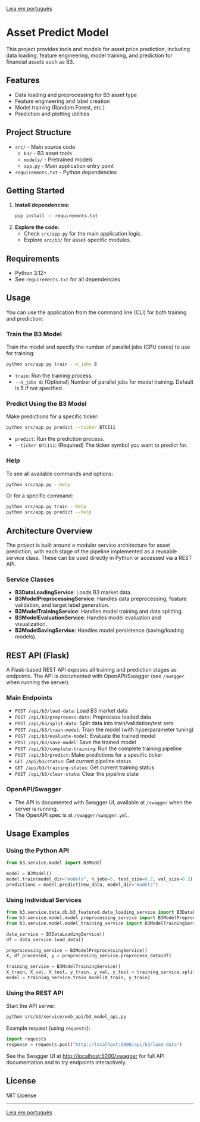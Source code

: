[Leia em português](README.pt-br.md)

# Asset Predict Model

This project provides tools and models for asset price prediction, including data loading, feature engineering, model training, and prediction for financial assets such as B3.

## Features
- Data loading and preprocessing for B3 asset type
- Feature engineering and label creation
- Model training (Random Forest, etc.)
- Prediction and plotting utilities

## Project Structure
- `src/` - Main source code
  - `b3/` - B3 asset tools
  - `models/` - Pretrained models
  - `app.py` - Main application entry point
- `requirements.txt` - Python dependencies

## Getting Started
1. **Install dependencies:**
   ```bash
   pip install -r requirements.txt
   ```
2. **Explore the code:**
   - Check `src/app.py` for the main application logic.
   - Explore `src/b3/` for asset-specific modules.

## Requirements
- Python 3.12+
- See `requirements.txt` for all dependencies

## Usage

You can use the application from the command line (CLI) for both training and prediction:

### Train the B3 Model

Train the model and specify the number of parallel jobs (CPU cores) to use for training:

```bash
python src/app.py train --n_jobs 8
```
- `train`: Run the training process.
- `--n_jobs 8`: (Optional) Number of parallel jobs for model training. Default is 5 if not specified.

### Predict Using the B3 Model

Make predictions for a specific ticker:

```bash
python src/app.py predict --ticker BTCI11
```
- `predict`: Run the prediction process.
- `--ticker BTCI11`: (Required) The ticker symbol you want to predict for.

### Help

To see all available commands and options:

```bash
python src/app.py --help
```

Or for a specific command:

```bash
python src/app.py train --help
python src/app.py predict --help
```

## Architecture Overview

The project is built around a modular service architecture for asset prediction, with each stage of the pipeline implemented as a reusable service class. These can be used directly in Python or accessed via a REST API.

### Service Classes
- **B3DataLoadingService**: Loads B3 market data.
- **B3ModelPreprocessingService**: Handles data preprocessing, feature validation, and target label generation.
- **B3ModelTrainingService**: Handles model training and data splitting.
- **B3ModelEvaluationService**: Handles model evaluation and visualization.
- **B3ModelSavingService**: Handles model persistence (saving/loading models).

## REST API (Flask)

A Flask-based REST API exposes all training and prediction stages as endpoints. The API is documented with OpenAPI/Swagger (see `/swagger` when running the server).

### Main Endpoints
- `POST /api/b3/load-data`: Load B3 market data
- `POST /api/b3/preprocess-data`: Preprocess loaded data
- `POST /api/b3/split-data`: Split data into train/validation/test sets
- `POST /api/b3/train-model`: Train the model (with hyperparameter tuning)
- `POST /api/b3/evaluate-model`: Evaluate the trained model
- `POST /api/b3/save-model`: Save the trained model
- `POST /api/b3/complete-training`: Run the complete training pipeline
- `POST /api/b3/predict`: Make predictions for a specific ticker
- `GET /api/b3/status`: Get current pipeline status
- `GET /api/b3/training-status`: Get current training status
- `POST /api/b3/clear-state`: Clear the pipeline state

### OpenAPI/Swagger
- The API is documented with Swagger UI, available at `/swagger` when the server is running.
- The OpenAPI spec is at `/swagger/swagger.yml`.

## Usage Examples

### Using the Python API
```python
from b3.service.model import B3Model

model = B3Model()
model.train(model_dir="models", n_jobs=5, test_size=0.2, val_size=0.2)
predictions = model.predict(new_data, model_dir="models")
```

### Using Individual Services
```python
from b3.service.data.db.b3_featured.data_loading_service import B3DataLoadingService
from b3.service.model.model_preprocessing_service import B3ModelPreprocessingService
from b3.service.model.model_training_service import B3ModelTrainingService

data_service = B3DataLoadingService()
df = data_service.load_data()

preprocessing_service = B3ModelPreprocessingService()
X, df_processed, y = preprocessing_service.preprocess_data(df)

training_service = B3ModelTrainingService()
X_train, X_val, X_test, y_train, y_val, y_test = training_service.split_data(X, y)
model = training_service.train_model(X_train, y_train)
```

### Using the REST API
Start the API server:
```bash
python src/b3/service/web_api/b3_model_api.py
```

Example request (using `requests`):
```python
import requests
response = requests.post("http://localhost:5000/api/b3/load-data")
```

See the Swagger UI at [http://localhost:5000/swagger](http://localhost:5000/swagger) for full API documentation and to try endpoints interactively.

## License
MIT License

---
[Leia em português](README.pt-br.md)
